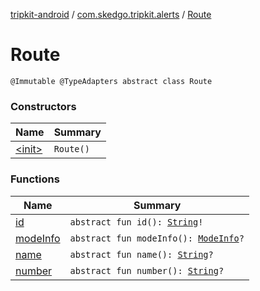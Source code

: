 [tripkit-android](../../index.md) / [com.skedgo.tripkit.alerts](../index.md) / [Route](./index.md)

# Route

`@Immutable @TypeAdapters abstract class Route`

### Constructors

| Name | Summary |
|---|---|
| [&lt;init&gt;](-init-.md) | `Route()` |

### Functions

| Name | Summary |
|---|---|
| [id](id.md) | `abstract fun id(): `[`String`](https://kotlinlang.org/api/latest/jvm/stdlib/kotlin/-string/index.html)`!` |
| [modeInfo](mode-info.md) | `abstract fun modeInfo(): `[`ModeInfo`](../../com.skedgo.tripkit.routing/-mode-info/index.md)`?` |
| [name](name.md) | `abstract fun name(): `[`String`](https://kotlinlang.org/api/latest/jvm/stdlib/kotlin/-string/index.html)`?` |
| [number](number.md) | `abstract fun number(): `[`String`](https://kotlinlang.org/api/latest/jvm/stdlib/kotlin/-string/index.html)`?` |
